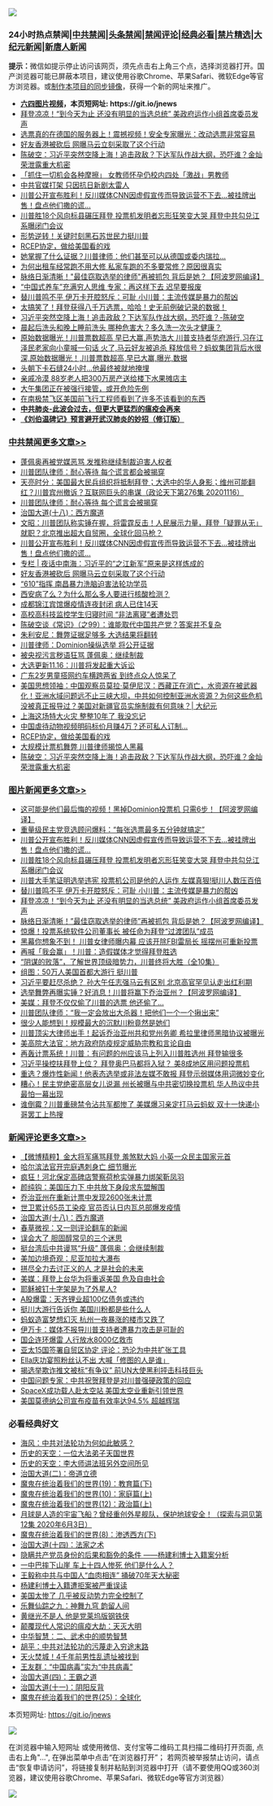 ![](https://raw.githubusercontent.com/fqnews/bnews/master/64photo/fqnews-qr.jpg)

<div id="tt">
<h3>24小时热点禁闻|<a href="#%E4%B8%AD%E5%85%B1%E7%A6%81%E9%97%BB%E6%9B%B4%E5%A4%9A%E6%96%87%E7%AB%A0">中共禁闻</a>|<a href="#%E5%9B%BE%E7%89%87%E6%96%B0%E9%97%BB%E6%9B%B4%E5%A4%9A%E6%96%87%E7%AB%A0">头条禁闻</a>|<a href="#%E6%96%B0%E9%97%BB%E8%AF%84%E8%AE%BA%E6%9B%B4%E5%A4%9A%E6%96%87%E7%AB%A0">禁闻评论|<a href="#%E5%BF%85%E7%9C%8B%E7%BB%8F%E5%85%B8%E5%A5%BD%E6%96%87">经典必看|<a href="/video.md#%E7%A6%81%E7%89%87%E7%B2%BE%E9%80%89">禁片精选</a>|<a href="https://github.com/fqnews/djy/blob/master/gb/nf1351518.md#1">大纪元新闻</a>|<a href="https://github.com/fqnews/ntdtv/blob/master/gb/prog204.md#1">新唐人新闻</a></h3>
<div><b>提示：</b>微信如提示停止访问该网页，须先点击右上角三个点，选择浏览器打开。国产浏览器可能已屏蔽本项目，建议使用谷歌Chrome、苹果Safari、微软Edge等官方浏览器。或<a href="https://github.com/fqnews/bnews/blob/master/%E5%88%B6%E4%BD%9Cgit%E7%A6%81%E9%97%BB%E9%95%9C%E5%83%8F.md">制作本项目的同步镜像</a>，获得一个新的网址来推广。</div>
<ul>
<li><b><a href="http://d1.bdrive.tk/64.mp4" target="_blank">六四图片视频</a>，本页短网址: https://git.io/jnews</b></li>
<li><a href="/topimagenews/20201116/1431873.md">拜登凉凉！“到今天为止 还没有明显的当选总统” 美政府运作小组首席委员发声</a></li>
<li><a href="/cnnews/20201116/1431853.md">选票真的在德国的服务器上！震撼视频！安全专家曝光：改动选票非常容易</a></li>
<li><a href="/cbnews/20201117/1432168.md">好友香港被砍后 网曝马云立刻采取了这个行动</a></li>
<li><a href="/cbnews/20201116/1431946.md">陈破空：习近平突然空降上海！追击政敌？下达军队作战大纲，恐吓谁？金灿荣泄露重大机密</a></li>
<li><a href="/baitai/20201116/1432012.md">「抓住一切机会各种摩擦」 女教师怀孕仍校内四处「激战」男教师</a></li>
<li><a href="/cbnews/20201116/1431874.md">中共官媒打架 只因抗日新剧太雷人</a></li>
<li><a href="/topimagenews/20201117/1432109.md">川普公开宣布胜利！反川媒体CNN因虚假宣传而导致运营不下去…被挂牌出售！盘点他们撒的谎…</a></li>
<li><a href="/topimagenews/20201117/1432130.md">川普胜18个风向标县碾压拜登 投票机发明者忘形狂笑变大哭 拜登中共勾兑江系曝闭门会议</a></li>
<li><a href="/cnnews/20201116/1432054.md">形势逆转！关键时刻黑石苏世民力挺川普</a></li>
<li><a href="/cbnews/20201116/1431938.md">RCEP协定，做给美国看的戏</a></li>
<li><a href="/cnnews/20201116/1431833.md">她掌握了什么证据？川普律师：他们甚至可以从德国或委内瑞拉...</a></li>
<li><a href="/lifebaike/20201116/1431905.md">为何出租车经常跑不用大修 私家车跑的不多要常修？原因很真实</a></li>
<li><a href="/topimagenews/20201116/1431813.md">脉络日渐清晰！"最佳窃取选举的律师"再被抓包 背后是她？【阿波罗网编译】</a></li>
<li><a href="/health/20201117/1432195.md">“中国式养车”充满穷人思维 专家：再这样下去 迟早要报废</a></li>
<li><a href="/topimagenews/20201116/1432047.md">替川普鸣不平 伊万卡开腔怒斥：可耻 小川普：主流传媒是暴力的帮凶</a></li>
<li><a href="/bannedvideo/20201116/1431999.md">太搞笑了！拜登获得八千万选票，哈哈！史无前例破记录的数据！</a></li>
<li><a href="/taiwannews/20201117/1432088.md">习近平突然空降上海！追击政敌？下达军队作战大纲，恐吓谁？-陈破空</a></li>
<li><a href="/health/20201116/1431909.md">晨起后洗头和晚上睡前洗头 哪种危害大？多久洗一次头才健康？</a></li>
<li><a href="/bannedvideo/20201116/1431941.md">原始数据曝光！川普票数超高 早已大赢,声势浩大 川普支持者华府游行,习在江泽民老家向小童喊一句话 火了,马云好友被追杀 释放信号？蚂蚁集团背后水很深,原始数据曝光！,川普票数超高,早已大赢,曝光,数据</a></li>
<li><a href="/cnnews/20201116/1432005.md">头朝下卡石缝24小时…他最终被就地掩埋</a></li>
<li><a href="/baitai/20201116/1431894.md">亲戚冷漠 88岁老人把300万房产送给楼下水果摊店主</a></li>
<li><a href="/renquan/xgmyd/20201116/1431923.md">大午集团正在被强行接管，或开危险先例</a></li>
<li><a href="/comments/20201117/1432098.md">在南极禁飞区美国前飞行工程师看到了许多不该看到的东西</a></li>
<li><b><a href="/comments/20200211/1275071.md" target="_blank">中共肺炎-此波会过去，但更大更猛烈的瘟疫会再来</a></b></li>
<li><b><a href="/comments/20200207/1272816.md" target="_blank">《刘伯温碑记》预言避开武汉肺炎的妙招（修订版）</a></b></li>
</ul>
</div>

<div class="catlist">
<h3><a href="/cbnews/" target="_blank">中共禁闻</a><span><a href="/cbnews/" target="_blank" rel="nofollow">更多文章>></a></span></h3>
<ul>
<li><a href="/cbnews/20201117/1432298.md" target="_blank">蓬佩奥再被党媒恶骂 发推称继续制裁迫害人权者</a></li>
<li><a href="/cbnews/20201117/1432296.md" target="_blank">川普团队律师：耐心等待 每个谎言都会被揭穿</a></li>
<li><a href="/cbnews/20201117/1432287.md" target="_blank">天亮时分：美国最大民兵组织将抵制拜登；大选中的华人身影；维州可能翻红？川普宾州撤诉？互联网巨头的串谋（政论天下第276集 20201116）</a></li>
<li><a href="/cbnews/20201117/1432283.md" target="_blank">川普团队律师：耐心等待 每个谎言会被揭穿</a></li>
<li><a href="/comments/20201117/1424740.md" target="_blank">治国大道(十八)：西方魔道</a></li>
<li><a href="/cbnews/20201117/1432228.md" target="_blank">文昭：川普团队称实锤在握，将雷霆反击！人民展示力量，拜登「疑罪从无」就职？北京推出超大自贸圈，全球化回马枪？</a></li>
<li><a href="/topimagenews/20201117/1432109.md" target="_blank">川普公开宣布胜利！反川媒体CNN因虚假宣传而导致运营不下去…被挂牌出售！盘点他们撒的谎…</a></li>
<li><a href="/cbnews/20201117/1432199.md" target="_blank">专栏 | 夜话中南海：习近平的“之江新军”原来是这样炼成的</a></li>
<li><a href="/cbnews/20201117/1432168.md" target="_blank">好友香港被砍后 网曝马云立刻采取了这个行动</a></li>
<li><a href="/cbnews/20201117/1432167.md" target="_blank">“610”指挥 南昌暴力洗脑迫害法轮功学员</a></li>
<li><a href="/cbnews/20201117/1432160.md" target="_blank">西安病了么？为什么那么多人要进行核酸检测？</a></li>
<li><a href="/cbnews/20201117/1432159.md" target="_blank">成都锦江宾馆爆疫情连夜封闭 病人已住14天</a></li>
<li><a href="/cbnews/20201117/1432158.md" target="_blank">高校高科技监控学生归寝时间 “非法离寝”者遭处罚</a></li>
<li><a href="/cbnews/20201117/1432140.md" target="_blank">陈破空谈《常识》（之99）：谁能取代中国共产党？答案并不复杂</a></li>
<li><a href="/cbnews/20201117/1432138.md" target="_blank">朱利安尼：舞弊证据足够多 大选结果将翻转</a></li>
<li><a href="/cbnews/20201117/1432124.md" target="_blank">川普律师：Dominion操纵选举 将公开证据</a></li>
<li><a href="/cbnews/20201117/1432110.md" target="_blank">被央视污言秽语狂骂 蓬佩奥：继续制裁</a></li>
<li><a href="/cbnews/20201117/1432105.md" target="_blank">大选更新11.16：川普将发起重大诉讼</a></li>
<li><a href="/cbnews/20201117/1432101.md" target="_blank">广东2岁男童搭网约车横跨两省 到终点众人惊呆了</a></li>
<li><a href="/cbnews/20201117/1432083.md" target="_blank">美国思想领袖：中国观察员莫拉·莫伊尼汉：西藏正在消亡，水资源在被武器化！亚洲水域问题远不止三峡大坝，中共如何控制亚洲水资源？为何这些危机没被真正报导过？美国对新疆官员实施制裁有何意味？| 大纪元</a></li>
<li><a href="/cbnews/20201116/1432048.md" target="_blank">上海这场特大火灾 整整10年了 我没忘记</a></li>
<li><a href="/cbnews/20201116/1432000.md" target="_blank">中国虐待动物视频明码标价月赚4万？还可私人订制…</a></li>
<li><a href="/cbnews/20201116/1431938.md" target="_blank">RCEP协定，做给美国看的戏</a></li>
<li><a href="/cbnews/20201116/1431939.md" target="_blank">大规模计票机舞弊 川普律师揭惊人黑幕</a></li>
<li><a href="/cbnews/20201116/1431946.md" target="_blank">陈破空：习近平突然空降上海！追击政敌？下达军队作战大纲，恐吓谁？金灿荣泄露重大机密</a></li>

</ul>
</div>
<div class="catlist">
<h3><a href="/topimagenews/" target="_blank">图片新闻</a><span><a href="/topimagenews/" target="_blank" rel="nofollow">更多文章>></a></span></h3>
<ul>
<li><a href="/topimagenews/20201117/1432313.md" target="_blank">这可能是他们最后悔的视频！黑掉Dominion投票机 只需6步！【阿波罗网编译】</a></li>
<li><a href="/topimagenews/20201117/1432263.md" target="_blank">重量级民主党竞选顾问爆料：“每张选票最多五分钟就搞定”</a></li>
<li><a href="/topimagenews/20201117/1432109.md" target="_blank">川普公开宣布胜利！反川媒体CNN因虚假宣传而导致运营不下去…被挂牌出售！盘点他们撒的谎…</a></li>
<li><a href="/topimagenews/20201117/1432130.md" target="_blank">川普胜18个风向标县碾压拜登 投票机发明者忘形狂笑变大哭 拜登中共勾兑江系曝闭门会议</a></li>
<li><a href="/topimagenews/20201117/1432100.md" target="_blank">川普大手笔证明选举违宪 投票机公司是他的人运作 左媒真狠!挺川人数压百倍</a></li>
<li><a href="/topimagenews/20201116/1432047.md" target="_blank">替川普鸣不平 伊万卡开腔怒斥：可耻 小川普：主流传媒是暴力的帮凶</a></li>
<li><a href="/topimagenews/20201116/1431873.md" target="_blank">拜登凉凉！“到今天为止 还没有明显的当选总统” 美政府运作小组首席委员发声</a></li>
<li><a href="/topimagenews/20201116/1431813.md" target="_blank">脉络日渐清晰！&#8221;最佳窃取选举的律师&#8221;再被抓包 背后是她？【阿波罗网编译】</a></li>
<li><a href="/topimagenews/20201116/1431731.md" target="_blank">惊爆！投票系统软件公司董事长 被任命为拜登“过渡团队”成员</a></li>
<li><a href="/topimagenews/20201116/1431625.md" target="_blank">黑幕你想象不到！ 川普女律师曝内幕 应该开除FBI雷局长 摇摆州可重新投票</a></li>
<li><a href="/topimagenews/20201116/1431620.md" target="_blank">再喊「我会赢」！川普：造假媒体才觉得拜登胜选</a></li>
<li><a href="/comments/20201115/1424741.md" target="_blank">“阴谋的败落”，了解世界顶级暗势力，川普终将大胜（全10集）</a></li>
<li><a href="/topimagenews/20201115/1431487.md" target="_blank">组图：50万人美国首都大游行 挺川普</a></li>
<li><a href="/topimagenews/20201115/1431479.md" target="_blank">习近平要赶尽杀绝？ 孙大午任志强马云有区别 北京高官罕见认走出红利期</a></li>
<li><a href="/topimagenews/20201115/1431433.md" target="_blank">选举舞弊再曝实锤？好消息！川普将赢下乔治亚州？【阿波罗网编译】</a></li>
<li><a href="/topimagenews/20201115/1431393.md" target="_blank">美媒：拜登不仅仅偷了川普的选票 他还偷了…</a></li>
<li><a href="/topimagenews/20201115/1431370.md" target="_blank">川普团队律师：“我一定会放出大杀器！把他们一个一个揪出来”</a></li>
<li><a href="/topimagenews/20201115/1431369.md" target="_blank">很少人能想到！规模最大的沉默川粉竟然是她们</a></li>
<li><a href="/topimagenews/20201115/1431326.md" target="_blank">川普顶尖大律师出手！起诉乔治亚州共和党州务卿 希拉里律师黑暗协议被曝光</a></li>
<li><a href="/topimagenews/20201114/1430848.md" target="_blank">美高院大法官：地方政府防疫规定威胁宗教和言论自由</a></li>
<li><a href="/topimagenews/20201114/1430701.md" target="_blank">再轰计票系统！川普：有问题的州应该马上列入川普胜选州 拜登输很多</a></li>
<li><a href="/topimagenews/20201114/1430698.md" target="_blank">习近平操控扶拜登上位？ 拜登奥巴马都将入狱？ 美8成地区用问题投票机</a></li>
<li><a href="/topimagenews/20201114/1430644.md" target="_blank">重选？爆炸性新闻！他表态选举或非法左媒不敢报 拜登示弱媒体用词微妙变化</a></li>
<li><a href="/topimagenews/20201113/1430598.md" target="_blank">糟心！民主党绝密高层女儿说漏 州长被曝与中共密切换投票机 华人热议中共最怕一幕出现</a></li>
<li><a href="/topimagenews/20201113/1430541.md" target="_blank">谁倒霉？川普重磅禁令沾共军都惨了 美媒爆习亲定打马云蚂蚁 双十一快递小哥罢工上热搜</a></li>

</ul>
</div>
<div class="catlist">
<h3><a href="/comments/" target="_blank">新闻评论</a><span><a href="/comments/" target="_blank" rel="nofollow">更多文章>></a></span></h3>
<ul>
<li><a href="/comments/20201117/1432314.md" target="_blank">【微博精粹】金大将军痛骂拜登 羞煞默大妈 小英一众民主国家元首</a></li>
<li><a href="/comments/20201117/1432305.md" target="_blank">哈尔滨法官开完庭遇刺身亡 细节曝光</a></li>
<li><a href="/comments/20201117/1432295.md" target="_blank">疯狂！河北保定高碑店警察荷枪实弹暴力绑架靳凤羽</a></li>
<li><a href="/comments/20201117/1432294.md" target="_blank">颜纯钩：美国压力下 中共放下身段求东盟解围</a></li>
<li><a href="/comments/20201117/1432282.md" target="_blank">乔治亚州在重新计票中发现2600张未计票</a></li>
<li><a href="/comments/20201117/1432281.md" target="_blank">世卫累计65员工染疫 官员否认日内瓦总部爆发疫情</a></li>
<li><a href="/comments/20201117/1424740.md" target="_blank">治国大道(十八)：西方魔道</a></li>
<li><a href="/comments/20201117/1432278.md" target="_blank">春草微视：又一则评论翻车的新闻</a></li>
<li><a href="/comments/20201117/1432262.md" target="_blank">误会大了 胆固醇常见的三个迷思</a></li>
<li><a href="/comments/20201117/1432256.md" target="_blank">挺台湾后中共谩骂“升级” 蓬佩奥：会继续制裁</a></li>
<li><a href="/comments/20201117/1432255.md" target="_blank">美加边境奇观：尼亚加拉大瀑布</a></li>
<li><a href="/comments/20201117/1432229.md" target="_blank">拼尽全力去讨正义的人 才是社会的未来</a></li>
<li><a href="/comments/20201117/1432220.md" target="_blank">美媒：拜登上台华为将重返美国 危及自由社会</a></li>
<li><a href="/comments/20201117/1432219.md" target="_blank">耶稣被钉十字架是为了外星人?</a></li>
<li><a href="/comments/20201117/1432208.md" target="_blank">A股爆雷：天齐锂业超100亿债务或违约</a></li>
<li><a href="/comments/20201117/1432201.md" target="_blank">挺川大游行告诉你 美国川粉都是些什么人</a></li>
<li><a href="/comments/20201117/1432200.md" target="_blank">蚂蚁造富梦想幻灭 杭州一夜暴涨的楼市又跌了</a></li>
<li><a href="/comments/20201117/1432184.md" target="_blank">伊万卡：媒体不报导川普支持者遭暴力攻击是可耻的</a></li>
<li><a href="/comments/20201117/1432183.md" target="_blank">国企连环爆雷 人行放水8000亿救市</a></li>
<li><a href="/comments/20201117/1432182.md" target="_blank">亚太15国签署自贸区协定 评论：恐沦为中共扩张工具</a></li>
<li><a href="/comments/20201117/1432165.md" target="_blank">Ella庆功宴照粉丝认不出 大喊「修图的人是谁」</a></li>
<li><a href="/comments/20201117/1432156.md" target="_blank">揭选举欺诈推文被标“有争议” 前UN大使黑利抨击科技巨头</a></li>
<li><a href="/comments/20201117/1432148.md" target="_blank">中国问题专家：中共祝贺拜登是对川普强硬政策的回应</a></li>
<li><a href="/comments/20201117/1432147.md" target="_blank">SpaceX成功载人赴太空站 美国太空业重新引领世界</a></li>
<li><a href="/comments/20201117/1432146.md" target="_blank">美国莫德纳公司宣布疫苗有效率达94.5% 超越辉瑞</a></li>

</ul>
</div>

<div class="catlist">
<h3>必看经典好文</h3>
<ul>
<li><a href="/comments/20191218/1228234.md" target="_blank">海风：中共对法轮功为何如此敏感？</a></li>
<li><a href="/tculture/20121025/73067.md" target="_blank">历史的天空：一位大法弟子天国世界</a></li>
<li><a href="/tculture/20121025/73064.md" target="_blank">历史的天空：李大师讲法班另外空间所见</a></li>
<li><a href="/cbnews/20180308/911611.md" target="_blank">治国大道(二)：帝道立德</a></li>
<li><a href="/comments/20180716/972458.md" target="_blank">魔鬼在统治着我们的世界(19)：教育篇(下)</a></li>
<li><a href="/topimagenews/20180529/950153.md" target="_blank">魔鬼在统治着我们的世界(10)：家庭篇(上)</a></li>
<li><a href="/topimagenews/20180601/951286.md" target="_blank">魔鬼在统治着我们的世界(12)：政治篇(上)</a></li>
<li><a href="/comments/20200712/1359456.md" target="_blank">月球是人造的宇宙飞船？曾经重创外星舰队，保护地球安全！（探索与洞见第12集 2020年6月3日）</a></li>
<li><a href="/topimagenews/20180527/948714.md" target="_blank">魔鬼在统治着我们的世界(8)：渗透西方(下)</a></li>
<li><a href="/cbnews/20180320/916962.md" target="_blank">治国大道(十四)：法家之术</a></li>
<li><a href="/comments/20201010/1411228.md" target="_blank">隐瞒共产党员身份的后果和豁免的条件 ——杨建利博士入籍案分析</a></li>
<li><a href="/cbnews/20200611/1343057.md" target="_blank">一中巴摔下山崖 车上十四人惨死 他们是什么人？</a></li>
<li><a href="/cbnews/20200730/1371580.md" target="_blank">王毅称中共与中国人“血肉相连” 捅破70年天大秘密</a></li>
<li><a href="/comments/20201010/1411232.md" target="_blank">杨建利博士入籍遭拒案被严重误读</a></li>
<li><a href="/comments/20200624/1349702.md" target="_blank">美国太惨了 几乎被反动势力完全控制了</a></li>
<li><a href="/tculture/20170718/793528.md" target="_blank">乐舞仙踪之九：神舞九穹 韵留人间</a></li>
<li><a href="/lifebaike/20190522/1131765.md" target="_blank">黄继光不是人 他是党莱坞版钢铁侠</a></li>
<li><a href="/comments/20200619/783185.md" target="_blank">颠覆现代人常识的瘟疫大劫：天灭大明</a></li>
<li><a href="/comments/20200605/783249.md" target="_blank">中华智慧：二、武术中的顺势智慧</a></li>
<li><a href="/cbnews/20200720/1363328.md" target="_blank">胡平：中共对法轮功的污蔑走入穷途末路</a></li>
<li><a href="/ccpdope/20181219/1049286.md" target="_blank">天火焚城！4千年前男性乱遗址被找到</a></li>
<li><a href="/comments/20200318/1295755.md" target="_blank">王友群：“中国病毒”实为“中共病毒”</a></li>
<li><a href="/cbnews/20180310/912637.md" target="_blank">治国大道(四)：王霸之道</a></li>
<li><a href="/cbnews/20180317/915893.md" target="_blank">治国大道(十一)：阴阳反背</a></li>
<li><a href="/comments/20181017/1014654.md" target="_blank">魔鬼在统治着我们的世界(25)：全球化</a></li>

</ul>
</div>

本页短网址: https://git.io/jnews

![](https://raw.githubusercontent.com/fqnews/bnews/master/64photo/fqnews-qr.jpg)

在浏览器中输入短网址 或使用微信、支付宝等二维码工具扫描二维码打开页面, 点击右上角"...", 在弹出菜单中点击“在浏览器打开”； 若网页被举报禁止访问，请点击“恢复申请访问”，将链接复制并粘贴到浏览器中打开（请不要使用QQ或360浏览器，建议使用谷歌Chrome、苹果Safari、微软Edge等官方浏览器）

![](https://raw.githubusercontent.com/fqnews/bnews/master/64photo/wx.jpg)